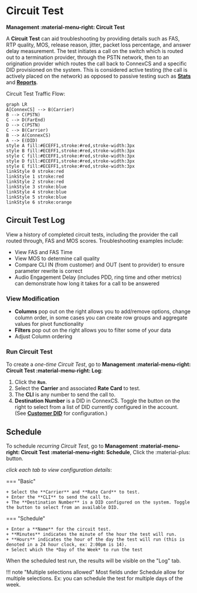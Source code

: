 # Circuit Test
**Management :material-menu-right: Circuit Test**

A **Circuit Test** can aid troubleshooting by providing details such as FAS, RTP quality, MOS, release reason, jitter, packet loss percentage, and answer delay measurement. The test initiates a call on the switch which is routed out to a termination provider, through the PSTN network, then to an origination provider which routes the call back to ConnexCS and a specific DID provisioned on the system. This is considered active testing (the call is actively placed on the network) as opposed to passive testing such as [**Stats**](https://docs.connexcs.com/customer/stats/) and [**Reports**](https://docs.connexcs.com/report/). 

Circuit Test Traffic Flow:
```mermaid
graph LR
A[ConnexCS] --> B(Carrier) 
B --> C(PSTN) 
C --> D(FarEnd) 
D --> C(PSTN) 
C --> B(Carrier) 
B --> A(ConnexCS) 
A --> E(DID)
style A fill:#ECEFF1,stroke:#red,stroke-width:3px
style B fill:#ECEFF1,stroke:#red,stroke-width:3px
style C fill:#ECEFF1,stroke:#red,stroke-width:3px
style D fill:#ECEFF1,stroke:#red,stroke-width:3px
style E fill:#ECEFF1,stroke:#red,stroke-width:3px
linkStyle 0 stroke:red
linkStyle 1 stroke:red
linkStyle 2 stroke:red
linkStyle 3 stroke:blue
linkStyle 4 stroke:blue
linkStyle 5 stroke:blue
linkStyle 6 stroke:orange
```

## Circuit Test Log
View a history of completed circuit tests, including the provider the call routed through, FAS and MOS scores. Troubleshooting examples include:

+ View FAS and FAS Time
+ View MOS to determine call quality
+ Compare CLI IN (from customer) and OUT (sent to provider) to ensure parameter rewrite is correct
+ Audio Engagement Delay (includes PDD, ring time and other metrics) can demonstrate how long it takes for a call to be answered

### View Modification
+ **Columns** pop out on the right allows you to add/remove options, change column order, in some cases you can create row groups and aggregate values for pivot functionality
+ **Filters** pop out on the right allows you to filter some of your data
+ Adjust Column ordering

### Run Circuit Test
To create a *one-time Circuit Test*, go to **Management :material-menu-right: Circuit Test :material-menu-right: Log**:

1. Click the **`Run`**.
1. Select the **Carrier** and associated **Rate Card** to test. 
2. The **CLI** is any number to send the call to. 
3. **Destination Number** is a DID in ConnexCS. Toggle the button on the right to select from a list of DID currently configured in the account. (See [**Customer DID**](https://docs.connexcs.com/customer/did/) for configuration.)

## Schedule
To schedule *recurring Circuit Test*, go to **Management :material-menu-right: Circuit Test :material-menu-right: Schedule**, Click the :material-plus: button.

*click each tab to view configuration details*:

=== "Basic"

    + Select the **Carrier** and **Rate Card** to test.
    + Enter the **CLI** to send the call to.
    + The **Destination Number** is a DID configured on the system. Toggle the button to select from an available DID. 
    
=== "Schedule"

    + Enter a **Name** for the circuit test.
    + **Minutes** indicates the minute of the hour the test will run. 
    + **Hours** indicates the hour of the day the test will run (this is denoted in a 24 hour clock, ex: 2:00pm is 14). 
    + Select which the *Day of the Week* to run the test

When the scheduled test run, the results will be visible on the "Log" tab. 

!!! note "Multiple selections allowed"
    Most fields under Schedule allow for multiple selections. Ex: you can schedule the test for multiple days of the week. 

[circuittest]: /misc/img/circuittest.png "Circuit Test"
